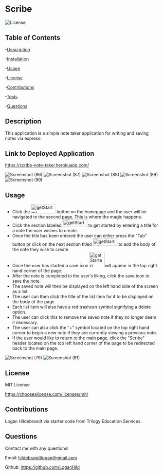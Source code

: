   # Scribe

  ![License](https://img.shields.io/badge/license-MITLicense-success?style=plastic&logo=appveyor)

  ## Table of Contents
  -[Description](#description)

  -[Installation](#installation)

  -[Usage](#usage)

  -[License](#license)

  -[Contributions](#contributions)

  -[Tests](#tests)

  -[Questions](#questions)


  ## Description
  This application is a simple note taker application for writing and saving notes via express.
  
  ## Link to Deployed Application
  https://scribe-note-taker.herokuapp.com/

![Screenshot (86)](https://user-images.githubusercontent.com/82903685/132428845-02164a57-7295-4e11-b6c9-786ef34d350f.png)
![Screenshot (87)](https://user-images.githubusercontent.com/82903685/132428848-eba52ff2-2f3e-40df-aba4-22285cc895f3.png)
![Screenshot (88)](https://user-images.githubusercontent.com/82903685/132428853-fb221f42-3bec-4e3c-82f7-5e766f94ed4a.png)
![Screenshot (89)](https://user-images.githubusercontent.com/82903685/132428858-70ec03a1-c763-4489-8b33-2a3e6f352e38.png)
![Screenshot (90)](https://user-images.githubusercontent.com/82903685/132428867-4dc68ecc-fbea-4bd1-9f07-484f5d087e7f.png)
  ## Usage
* Click the <img src="https://user-images.githubusercontent.com/82903685/132427990-38745a13-8cac-40fc-a9b0-09fd8fcd1fd3.png" alt="getStarted" width="80" height="30"/> button on the homepage and the user will be navigated to the second page. This is where the magic happens. 
* Click the section labeled <img src="https://user-images.githubusercontent.com/82903685/132428168-52680dff-b2c8-431f-909b-9013aae786d9.png" alt="getStarted" width="80" height="25"/> to get started by entering a title for a note the user wishes to create. 
* Once the title has been entered the user can either press the "Tab" button or click on the next section titled <img src="https://user-images.githubusercontent.com/82903685/132428371-f1ce5203-7da7-46d9-948c-e7690d7bdd14.png" alt="getStarted" width="80" height="25"/> to add the body of the note they wish to create. 
* Once the user has started a save icon <img src="https://user-images.githubusercontent.com/82903685/132428845-02164a57-7295-4e11-b6c9-786ef34d350f.png" alt="getStarted" width="50" height="50"/>will appear in the top right hand corner of the page. 
* After the note is completed to the user's liking, click the save icon to save the note. 
* The saved note will then be displayed on the left hand side of the screen as a list. 
* The user can then click the title of the list item for it to be displayed on the body of the page. 
* Each list item will also have a red trashcan symbol signifying a delete option. 
* The user can click this to remove the saved note if they no longer deem it necessary. 
* The user can also click the "+" symbol located on the top right hand corner to begin a new note if they are currently viewing a previous note. 
* If the user would like to return to the main page, click the "Scribe" header located on the top left hand corner of the page to be redirected back to the main page. 

![Screenshot (79)](https://user-images.githubusercontent.com/82903685/132427554-2c4139c6-bead-4941-84e2-46525319a2d5.png)
![Screenshot (81)](https://user-images.githubusercontent.com/82903685/132427559-89a39e94-83f6-423a-913a-29022b97c202.png)
## License
 
MIT License

<https://choosealicense.com/licenses/mit/>

## Contributions
Logan Hildebrandt via starter code from Trilogy Education Services.

## Questions
Contact me with any questions!

Email: <hildebrandtlogan@gmail.com>

Github: <https://github.com/LoganHild>
